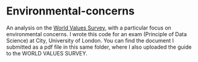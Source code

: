 # Environmental-concerns

An analysis on the [World Values Survey](www.worldvaluessurvey.org), with a particular focus on environmental concerns.
I wrote this code for an exam (Principle of Data Science) at City, University of London. You can find the document I submitted as a pdf file in this same folder, where I also uploaded the guide to the WORLD VALUES SURVEY. 
